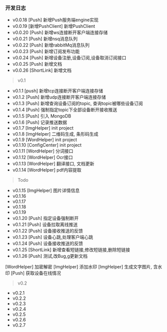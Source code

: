 ### 开发日志
- v0.0.18  [Push] 新增Push服务端engine实现
- v0.0.19  [新增PushClient] 新增PushClient
- v0.0.20  [Push] 新增ws连接断开客户端连接存储
- v0.0.21  [Push] 新增nsq消息队列
- v0.0.22  [Push] 新增rabbitMq消息队列
- v0.0.23  [Push] 新增订阅发布功能
- v0.0.24  [Push] 新增设备注册,设备订阅,设备取消订阅接口
- v0.0.25  [Push] 新增文档
- v0.0.26  [ShortLink] 新增文档

> v0.1
- v0.1.1  [push] 新增tcp连接断开客户端连接存储
- v0.1.2  [Push] 新增udp连接断开客户端连接存储
- v0.1.3  [Push] 新增查询设备订阅的topic, 查询topic被哪些设备订阅
- v0.1.4  [Push] 强制指定topic下全部设备断开接收推送
- v0.1.5  [Push] 引入 MongoDB
- v0.1.6  [Push] 记录推送数据
- v0.1.7  [ImgHelper] init project
- v0.1.8  [ImgHelper] 二维码生成, 条形码生成
- v0.1.9  [WordHelper] init project
- v0.1.10 [ConfigCenter] init project
- v0.1.11 [WordHelper] 分词接口
- v0.1.12 [WordHelper] Ocr接口
- v0.1.13 [WordHelper] 翻译接口, 文档更新
- v0.1.14 [WordHelper] pdf内容提取

> Todo
- v0.1.15 [ImgHelper] 图片详情信息
- v0.1.16 
- v0.1.17 
- v0.1.18 
- v0.1.19 
- v0.1.20 [Push] 指定设备强制断开
- v0.1.21 [Push] 设备拉取离线推送
- v0.1.22 [Push] 设备接收推送的反馈
- v0.1.23 [Push] 设备心跳,处理客户端心跳
- v0.1.24 [Push] 设备接收推送的反馈
- v0.1.25 [ShortLink] 新增查看短链接,修改短链接,删除短链接
- v0.1.26 [Push] 测试,改Bug,g更新文档

[WordHelper] 加密解密
[ImgHelper] 添加水印 
[ImgHelper] 生成文字图片, 含水印
[Push] 获取设备在线情况


> v0.2
- v0.2.1
- v0.2.2
- v0.2.3
- v0.2.4
- v0.2.5
- v0.2.6
- v0.2.7